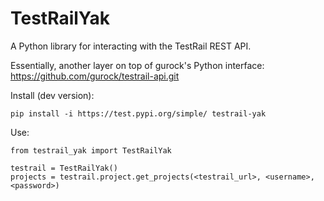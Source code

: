 # TestRailYak

A Python library for interacting with the TestRail REST API.

Essentially, another layer on top of gurock's Python interface: https://github.com/gurock/testrail-api.git

Install (dev version):

`pip install -i https://test.pypi.org/simple/ testrail-yak`

Use:

```
from testrail_yak import TestRailYak

testrail = TestRailYak()
projects = testrail.project.get_projects(<testrail_url>, <username>, <password>)
```
